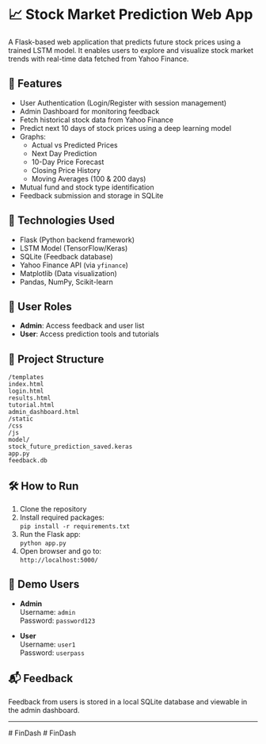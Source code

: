 # 📈 Stock Market Prediction Web App

A Flask-based web application that predicts future stock prices using a trained LSTM model. It enables users to explore and visualize stock market trends with real-time data fetched from Yahoo Finance.

## 🚀 Features

- User Authentication (Login/Register with session management)
- Admin Dashboard for monitoring feedback
- Fetch historical stock data from Yahoo Finance
- Predict next 10 days of stock prices using a deep learning model
- Graphs:
  - Actual vs Predicted Prices
  - Next Day Prediction
  - 10-Day Price Forecast
  - Closing Price History
  - Moving Averages (100 & 200 days)
- Mutual fund and stock type identification
- Feedback submission and storage in SQLite

## 🧠 Technologies Used

- Flask (Python backend framework)
- LSTM Model (TensorFlow/Keras)
- SQLite (Feedback database)
- Yahoo Finance API (via `yfinance`)
- Matplotlib (Data visualization)
- Pandas, NumPy, Scikit-learn

## 🔐 User Roles

- **Admin**: Access feedback and user list
- **User**: Access prediction tools and tutorials

## 📂 Project Structure
```
/templates
index.html
login.html
results.html
tutorial.html
admin_dashboard.html
/static
/css
/js
model/
stock_future_prediction_saved.keras
app.py
feedback.db
```

## 🛠 How to Run

1. Clone the repository
2. Install required packages:  
   `pip install -r requirements.txt`
3. Run the Flask app:  
   `python app.py`
4. Open browser and go to:  
   `http://localhost:5000/`

## 🧪 Demo Users

- **Admin**  
  Username: `admin`  
  Password: `password123`

- **User**  
  Username: `user1`  
  Password: `userpass`

## 📬 Feedback

Feedback from users is stored in a local SQLite database and viewable in the admin dashboard.

---

#   F i n D a s h  
 #   F i n D a s h  
 